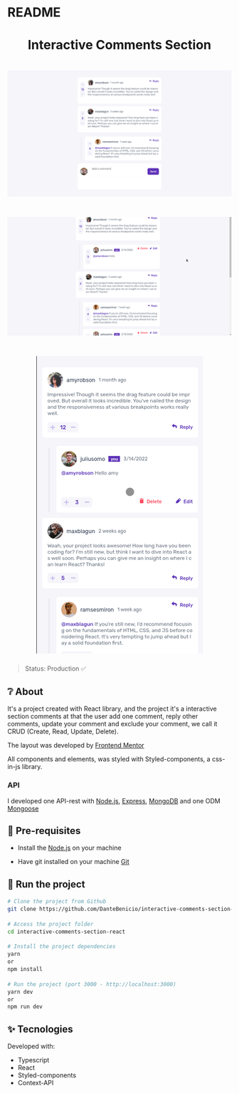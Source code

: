 # README

<h1 align="center">Interactive Comments Section</h1>

<h1><img src="./.github/image-1.png"/></h1>
<h1><img src="./.github/video-desktop.gif"></h1>
<h1 align="center"><img src="./.github/video-mobile.gif"></h1>

> Status: Production ✅

## ❔ About

It's a project created with React library, and the project it's a interactive section comments at that the user add one comment, reply other comments, update your comment and exclude your comment, we call it CRUD (Create, Read, Update, Delete).

The layout was developed by [Frontend&nbsp;Mentor](https://www.frontendmentor.io/home)

All components and elements, was styled with Styled-components, a css-in-js library.
### API

I developed one API-rest with [Node.js](https://www.nodejs.org), [Express](https://www.expressjs.com), [MongoDB](https://mongodb.org) and one ODM [Mongoose](https://mongoosejs.com)

##
## 📝 Pre-requisites

- Install the [Node.js](https://www.nodejs.org) on your machine

- Have git installed on your machine [Git](https://git-scm.com)

##

## 🚀 Run the project

```bash
# Clone the project from Github
git clone https://github.com/DanteBenicio/interactive-comments-section-react

# Access the project folder
cd interactive-comments-section-react

# Install the project dependencies
yarn
or
npm install

# Run the project (port 3000 - http://localhost:3000)
yarn dev
or
npm run dev
```

## ✨ Tecnologies

Developed with:

- Typescript
- React
- Styled-components
- Context-API